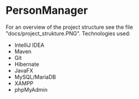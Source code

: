 # PersonManager
For an overview of the project structure see the file "docs/project_strukture.PNG".
Technologies used:
- IntelliJ IDEA
- Maven
- Git
- Hibernate
- JavaFX
- MySQL/MariaDB
- XAMPP
- phpMyAdmin

